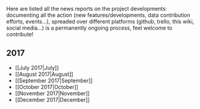 <!-- LANG:EN, title="News"-->
Here are listed all the news reports on the project developments: documenting all the action (new features/developments, data contribution efforts, events...), spreaded over different platforms (github, trello, this wiki, social media...) is a permanently ongoing process, feel welcome to contribute!
## 2017
* [[July 2017|July]]
* [[August 2017|August]]
* [[September 2017|September]]
* [[October 2017|October]]
* [[November 2017|November]]
* [[December 2017|December]]
